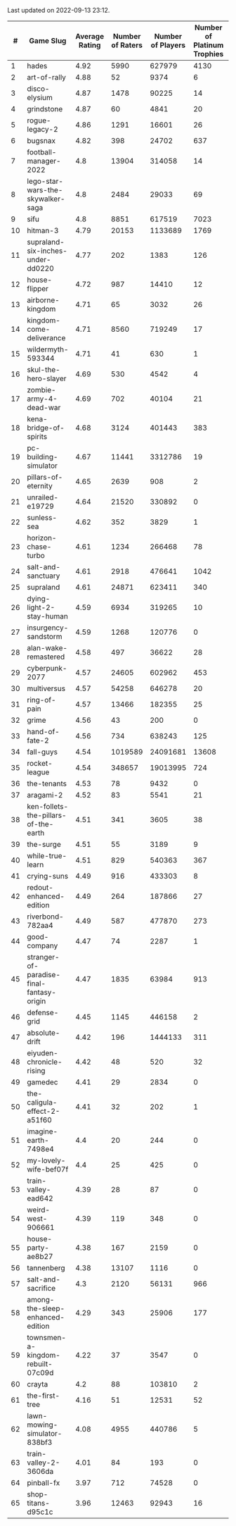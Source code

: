 Last updated on 2022-09-13 23:12.


|#|Game Slug|Average Rating|Number of Raters|Number of Players|Number of Platinum Trophies|Max Rarity (%)|
|---|---|---|---|---|---|---|
|1|hades|4.92|5990|627979|4130|89|
|2|art-of-rally|4.88|52|9374|6|95|
|3|disco-elysium|4.87|1478|90225|14|28|
|4|grindstone|4.87|60|4841|20|98|
|5|rogue-legacy-2|4.86|1291|16601|26|36|
|6|bugsnax|4.82|398|24702|637|96|
|7|football-manager-2022|4.8|13904|314058|14|47|
|8|lego-star-wars-the-skywalker-saga|4.8|2484|29033|69|98|
|9|sifu|4.8|8851|617519|7023|90|
|10|hitman-3|4.79|20153|1133689|1769|48|
|11|supraland-six-inches-under-dd0220|4.77|202|1383|126|99|
|12|house-flipper|4.72|987|14410|12|93|
|13|airborne-kingdom|4.71|65|3032|26|55|
|14|kingdom-come-deliverance|4.71|8560|719249|17|30|
|15|wildermyth-593344|4.71|41|630|1|91|
|16|skul-the-hero-slayer|4.69|530|4542|4|96|
|17|zombie-army-4-dead-war|4.69|702|40104|21|66|
|18|kena-bridge-of-spirits|4.68|3124|401443|383|94|
|19|pc-building-simulator|4.67|11441|3312786|19|47|
|20|pillars-of-eternity|4.65|2639|908|2|79|
|21|unrailed-e19729|4.64|21520|330892|0|38|
|22|sunless-sea|4.62|352|3829|1|38|
|23|horizon-chase-turbo|4.61|1234|266468|78|83|
|24|salt-and-sanctuary|4.61|2918|476641|1042|83|
|25|supraland|4.61|24871|623411|340|100|
|26|dying-light-2-stay-human|4.59|6934|319265|10|49|
|27|insurgency-sandstorm|4.59|1268|120776|0|10|
|28|alan-wake-remastered|4.58|497|36622|28|1|
|29|cyberpunk-2077|4.57|24605|602962|453|59|
|30|multiversus|4.57|54258|646278|20|85|
|31|ring-of-pain|4.57|13466|182355|25|97|
|32|grime|4.56|43|200|0|95|
|33|hand-of-fate-2|4.56|734|638243|125|72|
|34|fall-guys|4.54|1019589|24091681|13608|91|
|35|rocket-league|4.54|348657|19013995|724|73|
|36|the-tenants|4.53|78|9432|0|97|
|37|aragami-2|4.52|83|5541|21|93|
|38|ken-follets-the-pillars-of-the-earth|4.51|341|3605|38|65|
|39|the-surge|4.51|55|3189|9|94|
|40|while-true-learn|4.51|829|540363|367|94|
|41|crying-suns|4.49|916|433303|8|65|
|42|redout-enhanced-edition|4.49|264|187866|27|40|
|43|riverbond-782aa4|4.49|587|477870|273|69|
|44|good-company|4.47|74|2287|1|60|
|45|stranger-of-paradise-final-fantasy-origin|4.47|1835|63984|913|98|
|46|defense-grid|4.45|1145|446158|2|79|
|47|absolute-drift|4.42|196|1444133|311|10|
|48|eiyuden-chronicle-rising|4.42|48|520|32|90|
|49|gamedec|4.41|29|2834|0|59|
|50|the-caligula-effect-2-a51f60|4.41|32|202|1|98|
|51|imagine-earth-7498e4|4.4|20|244|0|65|
|52|my-lovely-wife-bef07f|4.4|25|425|0|99|
|53|train-valley-ead642|4.39|28|87|0|77|
|54|weird-west-906661|4.39|119|348|0|73|
|55|house-party-ae8b27|4.38|167|2159|0|19|
|56|tannenberg|4.38|13107|1116|0|84|
|57|salt-and-sacrifice|4.3|2120|56131|966|91|
|58|among-the-sleep-enhanced-edition|4.29|343|25906|177|46|
|59|townsmen-a-kingdom-rebuilt-07c09d|4.22|37|3547|0|67|
|60|crayta|4.2|88|103810|2|22|
|61|the-first-tree|4.16|51|12531|52|87|
|62|lawn-mowing-simulator-838bf3|4.08|4955|440786|5|94|
|63|train-valley-2-3606da|4.01|84|193|0|89|
|64|pinball-fx|3.97|712|74528|0|87|
|65|shop-titans-d95c1c|3.96|12463|92943|16|99|
